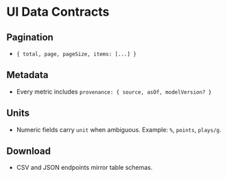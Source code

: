 # UI Data Contracts

## Pagination
- `{ total, page, pageSize, items: [...] }`

## Metadata
- Every metric includes `provenance: { source, asOf, modelVersion? }`

## Units
- Numeric fields carry `unit` when ambiguous. Example: `%`, `points`, `plays/g`.

## Download
- CSV and JSON endpoints mirror table schemas.
